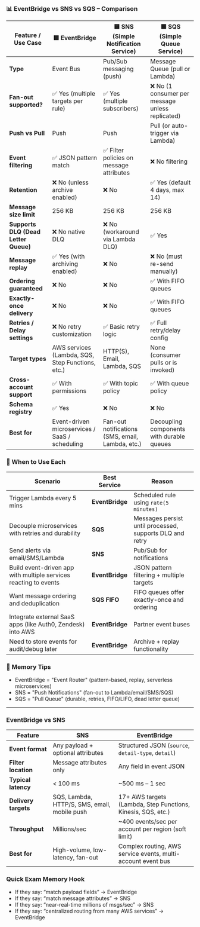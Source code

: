 ### 📊 EventBridge vs SNS vs SQS – Comparison
| Feature / Use Case                   | 🟦 EventBridge                                   | 🟨 SNS (Simple Notification Service)             | 🟩 SQS (Simple Queue Service)                   |
| ------------------------------------ | ------------------------------------------------ | ------------------------------------------------ | ----------------------------------------------- |
| **Type**                             | Event Bus                                        | Pub/Sub messaging (push)                         | Message Queue (pull or Lambda)                  |
| **Fan-out supported?**               | ✅ Yes (multiple targets per rule)                | ✅ Yes (multiple subscribers)                     | ❌ No (1 consumer per message unless replicated) |
| **Push vs Pull**                     | Push                                             | Push                                             | Pull (or auto-trigger via Lambda)               |
| **Event filtering**                  | ✅ JSON pattern match                             | ✅ Filter policies on message attributes          | ❌ No filtering                                  |
| **Retention**                        | ❌ No (unless archive enabled)                    | ❌ No                                             | ✅ Yes (default 4 days, max 14)                  |
| **Message size limit**               | 256 KB                                           | 256 KB                                           | 256 KB                                          |
| **Supports DLQ (Dead Letter Queue)** | ❌ No native DLQ                                  | ❌ No (workaround via Lambda DLQ)                 | ✅ Yes                                           |
| **Message replay**                   | ✅ Yes (with archiving enabled)                   | ❌ No                                             | ❌ No (must re-send manually)                    |
| **Ordering guaranteed**              | ❌ No                                             | ❌ No                                             | ✅ With FIFO queues                              |
| **Exactly-once delivery**            | ❌ No                                             | ❌ No                                             | ✅ With FIFO queues                              |
| **Retries / Delay settings**         | ❌ No retry customization                         | ✅ Basic retry logic                              | ✅ Full retry/delay config                       |
| **Target types**                     | AWS services (Lambda, SQS, Step Functions, etc.) | HTTP(S), Email, Lambda, SQS                      | None (consumer pulls or is invoked)             |
| **Cross-account support**            | ✅ With permissions                               | ✅ With topic policy                              | ✅ With queue policy                             |
| **Schema registry**                  | ✅ Yes                                            | ❌ No                                             | ❌ No                                            |
| **Best for**                         | Event-driven microservices / SaaS / scheduling   | Fan-out notifications (SMS, email, Lambda, etc.) | Decoupling components with durable queues       |


### 🔑 When to Use Each
| Scenario                                                         | Best Service    | Reason                                                   |
| ---------------------------------------------------------------- | --------------- | -------------------------------------------------------- |
| Trigger Lambda every 5 mins                                      | **EventBridge** | Scheduled rule using `rate(5 minutes)`                   |
| Decouple microservices with retries and durability               | **SQS**         | Messages persist until processed, supports DLQ and retry |
| Send alerts via email/SMS/Lambda                                 | **SNS**         | Pub/Sub for notifications                                |
| Build event-driven app with multiple services reacting to events | **EventBridge** | JSON pattern filtering + multiple targets                |
| Want message ordering and deduplication                          | **SQS FIFO**    | FIFO queues offer exactly-once and ordering              |
| Integrate external SaaS apps (like Auth0, Zendesk) into AWS      | **EventBridge** | Partner event buses                                      |
| Need to store events for audit/debug later                       | **EventBridge** | Archive + replay functionality                           |


### 📌 Memory Tips
- EventBridge = "Event Router" (pattern-based, replay, serverless microservices)
- SNS = "Push Notifications" (fan-out to Lambda/email/SMS/SQS)
- SQS = "Pull Queue" (durable, retries, FIFO/LIFO, dead letter queue)

---

### EventBridge vs SNS
| Feature              | SNS                                          | EventBridge                                                  |
| -------------------- | -------------------------------------------- | ------------------------------------------------------------ |
| **Event format**     | Any payload + optional attributes            | Structured JSON (`source`, `detail-type`, `detail`)          |
| **Filter location**  | Message attributes only                      | Any field in event JSON                                      |
| **Typical latency**  | < 100 ms                                     | \~500 ms – 1 sec                                             |
| **Delivery targets** | SQS, Lambda, HTTP/S, SMS, email, mobile push | 17+ AWS targets (Lambda, Step Functions, Kinesis, SQS, etc.) |
| **Throughput**       | Millions/sec                                 | \~400 events/sec per account per region (soft limit)         |
| **Best for**         | High-volume, low-latency, fan-out            | Complex routing, AWS service events, multi-account event bus |

### Quick Exam Memory Hook
- If they say: “match payload fields” → EventBridge
- If they say: “match message attributes” → SNS
- If they say: “near-real-time millions of msgs/sec” → SNS
- If they say: “centralized routing from many AWS services” → EventBridge